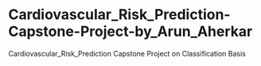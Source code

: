 # Cardiovascular_Risk_Prediction-Capstone-Project-by_Arun_Aherkar
Cardiovascular_Risk_Prediction Capstone Project on Classification Basis
